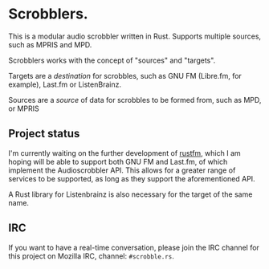# Scrobblers.

This is a modular audio scrobbler written in Rust. Supports multiple
sources, such as MPRIS and MPD.

Scrobblers works with the concept of "sources" and "targets".

Targets are a *destination* for scrobbles, such as GNU FM (Libre.fm,
for example), Last.fm or ListenBrainz.

Sources are a *source* of data for scrobbles to be formed from, such
as MPD, or MPRIS

## Project status

I'm currently waiting on the further development of [rustfm][rustfm],
which I am hoping will be able to support both GNU FM and Last.fm, of
which implement the Audioscrobbler API. This allows for a greater
range of services to be supported, as long as they support the aforementioned
API.

A Rust library for Listenbrainz is also necessary for the target of the same
name.

## IRC

If you want to have a real-time conversation, please join the IRC channel for
this project on Mozilla IRC, channel: `#scrobble.rs`.

[rustfm]: https://github.com/RoxasShadow/rustfm
